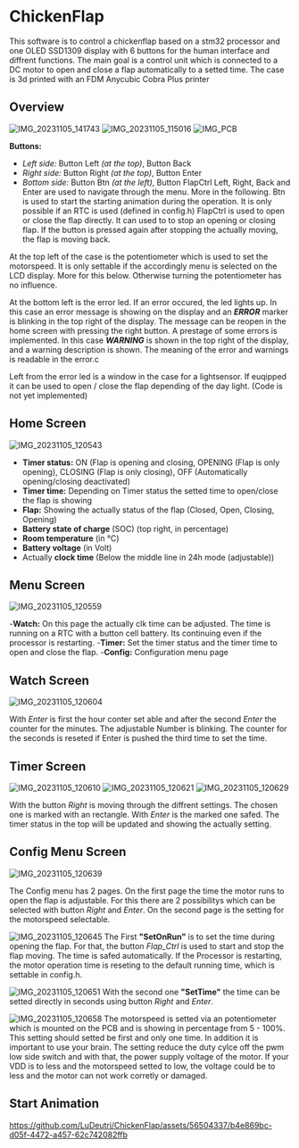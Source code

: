 # ChickenFlap
This software is to control a chickenflap based on a stm32 processor and one OLED SSD1309 display with 6 buttons for the human interface and diffrent functions.
The main goal is a control unit which is connected to a DC motor to open and close a flap automatically to a setted time.
The case is 3d printed with an FDM Anycubic Cobra Plus printer

## Overview
![IMG_20231105_141743](https://github.com/LuDeutri/ChickenFlap/assets/56504337/6cc05d47-8a6c-4987-a504-3ab26a97609b)
![IMG_20231105_115016](https://github.com/LuDeutri/ChickenFlap/assets/56504337/79c37ca8-61ed-4f4a-9eb6-4f6166fc94a6)
![IMG_PCB](https://github.com/LuDeutri/ChickenFlap/assets/56504337/324a4fe2-9858-4b81-971b-3f886f15d37b)



**Buttons:**
- *Left side:* Button Left *(at the top)*, Button Back
- *Right side:* Button Right *(at the top)*, Button Enter
- *Bottom side:* Button Btn *(at the left)*, Button FlapCtrl
Left, Right, Back and Enter are used to navigate through the menu. More in the following.
Btn is used to start the starting animation during the operation. It is only possible if an RTC is used (defined in config.h)
FlapCtrl is used to open or close the flap directly. It can used to to stop an opening or closing flap. If the button is pressed again after stopping the actually moving, the flap is moving back.

At the top left of the case is the potentiometer which is used to set the motorspeed. It is only settable if the accordingly menu is selected on the LCD display. More for this below. Otherwise turning the potentiometer has no influence.

At the bottom left is the error led. If an error occured, the led lights up. In this case an error message is showing on the display and an ***ERROR*** marker is blinking in the top right of the display. The message can be reopen in the home screen with pressing the right button.
A prestage of some errors is implemented. In this case ***WARNING*** is shown in the top right of the display, and a warning description is shown.
The meaning of the error and warnings is readable in the error.c

Left from the error led is a window in the case for a lightsensor. If euqipped it can be used to open / close the flap depending of the day light. (Code is not yet implemented)


## Home Screen
![IMG_20231105_120543](https://github.com/LuDeutri/ChickenFlap/assets/56504337/057c9e58-b3bd-4736-ba86-054c187c7a12)

- **Timer status:** ON (Flap is opening and closing, OPENING (Flap is only opening), CLOSING (Flap is only closing), OFF (Automatically opening/closing deactivated)
- **Timer time:** Depending on Timer status the setted time to open/close the flap is showing
- **Flap:** Showing the actually status of the flap (Closed, Open, Closing, Opening)
- **Battery state of charge** (SOC) (top right, in percentage)
- **Room temperature** (in °C)
- **Battery voltage** (in Volt)
- Actually **clock time** (Below the middle line in 24h mode (adjustable))


## Menu Screen
![IMG_20231105_120559](https://github.com/LuDeutri/ChickenFlap/assets/56504337/da14a1b9-d316-44e8-bfdb-eb83e8ab05fd)

-**Watch:** On this page the actually clk time can be adjusted. The time is running on a RTC with a button cell battery. Its continuing even if the processor is restarting.
-**Timer:** Set the timer status and the timer time to open and close the flap.
-**Config:** Configuration menu page

## Watch Screen
![IMG_20231105_120604](https://github.com/LuDeutri/ChickenFlap/assets/56504337/8f554dce-aa15-4ff2-a2b1-3d0f6cfbf3f5)

With *Enter* is first the hour conter set able and after the second *Enter* the counter for the minutes. The adjustable Number is blinking. The counter for the seconds is reseted if Enter is pushed the third time to set the time.


## Timer Screen
![IMG_20231105_120610](https://github.com/LuDeutri/ChickenFlap/assets/56504337/c4adb8a5-16ea-49d5-87b2-296009c9122a)
![IMG_20231105_120621](https://github.com/LuDeutri/ChickenFlap/assets/56504337/4f75a294-dbc8-44bc-840f-25cf175d0a92)
![IMG_20231105_120629](https://github.com/LuDeutri/ChickenFlap/assets/56504337/7c562407-400f-4cbd-8027-3bf6d9e5b2ea)

With the button *Right* is moving through the diffrent settings. The chosen one is marked with an rectangle. With *Enter* is the marked one safed. The timer status in the top will be updated and showing the actually setting.


## Config Menu Screen
![IMG_20231105_120639](https://github.com/LuDeutri/ChickenFlap/assets/56504337/36808f35-6bbe-4bbe-a7b5-26ddad2e26a2)

The Config menu has 2 pages. On the first page the time the motor runs to open the flap is adjustable. For this there are 2 possibilitys which can be selected with button *Right* and *Enter*.
On the second page is the setting for the motorspeed selectable.

![IMG_20231105_120645](https://github.com/LuDeutri/ChickenFlap/assets/56504337/e76574e1-608a-48e9-af49-31d6beade8e8)
The First **"SetOnRun"** is to set the time during opening the flap. For that, the button *Flap_Ctrl* is used to start and stop the flap moving. The time is safed automatically.
If the Processor is restarting, the motor operation time is reseting to the default running time, which is settable in config.h. 

![IMG_20231105_120651](https://github.com/LuDeutri/ChickenFlap/assets/56504337/47b0b8e3-5733-40e9-af2c-70f40ebce3c9)
With the second one **"SetTime"** the time can be setted directly in seconds using button *Right* and *Enter*.

![IMG_20231105_120658](https://github.com/LuDeutri/ChickenFlap/assets/56504337/3aa61787-7a7d-4252-a876-b4858c2d143c)
The motorspeed is setted via an potentiometer which is mounted on the PCB and is showing in percentage from 5 - 100%. This setting should setted be first and only one time.
In addition it is important to use your brain. The setting reduce the duty cylce off the pwm low side switch and with that, the power supply voltage of the motor. If your VDD is to less and
the motorspeed setted to low, the voltage could be to less and the motor can not work corretly or damaged.


## Start Animation
https://github.com/LuDeutri/ChickenFlap/assets/56504337/b4e869bc-d05f-4472-a457-62c742082ffb
